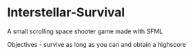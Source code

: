 # Interstellar-Survival
A small scrolling space shooter game made with SFML

Objectives - survive as long as you can and obtain a highscore
